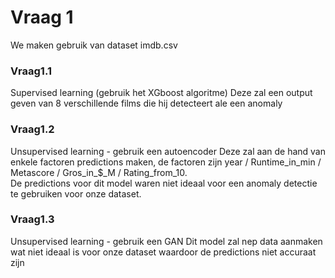 # Vraag 1
We maken gebruik van dataset imdb.csv

### Vraag1.1
Supervised learning (gebruik het XGboost algoritme)
Deze zal een output geven van 8 verschillende films die hij detecteert ale een anomaly 

### Vraag1.2
Unsupervised learning - gebruik een autoencoder
Deze zal aan de hand van enkele factoren predictions maken, de factoren zijn year / Runtime_in_min / Metascore / Gros_in_$_M / Rating_from_10. <br>
De predictions voor dit model waren niet ideaal voor een anomaly detectie te gebruiken voor onze dataset.

### Vraag1.3
Unsupervised learning - gebruik een GAN
Dit model zal nep data aanmaken wat niet ideaal is voor onze dataset waardoor de predictions niet accuraat zijn
